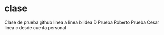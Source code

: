 # clase
Clase de prueba github
linea a
linea b
lidea D Prueba Roberto
Prueba Cesar
linea c desde cuenta personal
